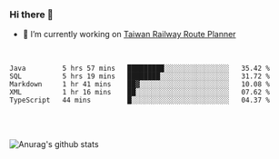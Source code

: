 ### Hi there 👋

- 🔭 I’m currently working on [Taiwan Railway Route Planner](https://github.com/Taiwan-Railway-Route-Planner)

<br/>

<!--START_SECTION:waka-->
```text
Java         5 hrs 57 mins   █████████░░░░░░░░░░░░░░░░   35.42 % 
SQL          5 hrs 19 mins   ████████░░░░░░░░░░░░░░░░░   31.72 % 
Markdown     1 hr 41 mins    ██▓░░░░░░░░░░░░░░░░░░░░░░   10.08 % 
XML          1 hr 16 mins    ██░░░░░░░░░░░░░░░░░░░░░░░   07.62 % 
TypeScript   44 mins         █░░░░░░░░░░░░░░░░░░░░░░░░   04.37 % 
```
<!--END_SECTION:waka-->

<br/>
<br/>

![Anurag's github stats](https://github-readme-stats.vercel.app/api?username=DepickereSven&show_icons=true&theme=tokyonight)



<!--
**DepickereSven/DepickereSven** is a ✨ _special_ ✨ repository because its `README.md` (this file) appears on your GitHub profile.

Here are some ideas to get you started:

- 🔭 I’m currently working on ...
- 🌱 I’m currently learning ...
- 👯 I’m looking to collaborate on ...
- 🤔 I’m looking for help with ...
- 💬 Ask me about ...
- 📫 How to reach me: ...
- 😄 Pronouns: ...
- ⚡ Fun fact: ...
-->
